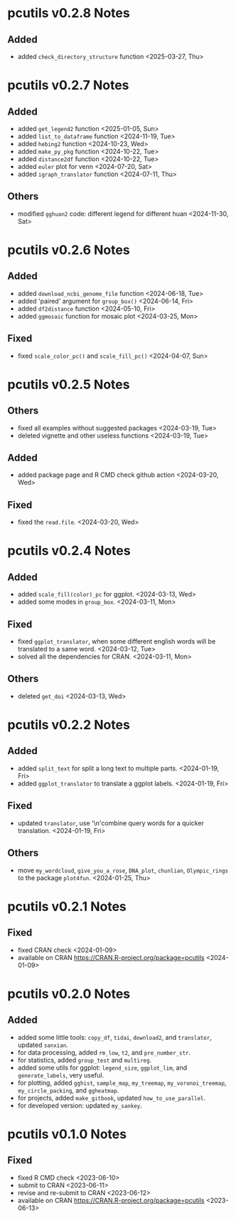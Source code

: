 # pcutils v0.2.8 Notes

## Added

- added `check_directory_structure` function <2025-03-27, Thu>

# pcutils v0.2.7 Notes

## Added

- added `get_legend2` function <2025-01-05, Sun>
- added `list_to_dataframe` function <2024-11-19, Tue>
- added `hebing2` function <2024-10-23, Wed>
- added `make_py_pkg` function <2024-10-22, Tue>
- added `distance2df` function <2024-10-22, Tue>
- added `euler` plot for venn <2024-07-20, Sat>
- added `igraph_translator` function <2024-07-11, Thu>

## Others

- modified `gghuan2` code: different legend for different huan <2024-11-30, Sat>

# pcutils v0.2.6 Notes

## Added

- added `download_ncbi_genome_file` function <2024-06-18, Tue>
- added 'paired' argument for `group_box()` <2024-06-14, Fri>
- added `df2distance` function <2024-05-10, Fri>
- added `ggmosaic` function for mosaic plot <2024-03-25, Mon>

## Fixed

- fixed `scale_color_pc()` and `scale_fill_pc()` <2024-04-07, Sun>

# pcutils v0.2.5 Notes

## Others

- fixed all examples without suggested packages <2024-03-19, Tue>
- deleted vignette and other useless functions <2024-03-19, Tue>

## Added

- added package page and R CMD check github action <2024-03-20, Wed>

## Fixed

- fixed the `read.file`. <2024-03-20, Wed>

# pcutils v0.2.4 Notes

## Added

- added `scale_fill(color)_pc` for ggplot. <2024-03-13, Wed>
- added some modes in `group_box`. <2024-03-11, Mon>

## Fixed

- fixed `ggplot_translator`, when some different english words will be translated to a same word. <2024-03-12, Tue>
- solved all the dependencies for CRAN. <2024-03-11, Mon>

## Others

- deleted `get_doi` <2024-03-13, Wed>

# pcutils v0.2.2 Notes

## Added

- added `split_text` for split a long text to multiple parts. <2024-01-19, Fri>
- added `ggplot_translator` to translate a ggplot labels. <2024-01-19, Fri>

## Fixed

- updated `translator`, use '\n'combine query words for a quicker translation. <2024-01-19, Fri>

## Others

- move `my_wordcloud`, `give_you_a_rose`, `DNA_plot`, `chunlian`, `Olympic_rings` to the package `plot4fun`. <2024-01-25, Thu>

# pcutils v0.2.1 Notes

## Fixed

- fixed CRAN check <2024-01-09>
- available on CRAN <https://CRAN.R-project.org/package=pcutils> <2024-01-09>

# pcutils v0.2.0 Notes

## Added

- added some little tools: `copy_df`, `tidai`, `download2`, and `translator`, updated `sanxian`.
- for data processing, added `rm_low`, `t2`, and `pre_number_str`.
- for statistics, added `group_test` and `multireg`.
- added some utils for ggplot: `legend_size`, `ggplot_lim`, and `generate_labels`, very useful.
- for plotting, added `gghist`, `sample_map`, `my_treemap`, `my_voronoi_treemap`, `my_circle_packing`, and `ggheatmap`.
- for projects, added `make_gitbook`, updated `how_to_use_parallel`.
- for developed version: updated `my_sankey`.

# pcutils v0.1.0 Notes

## Fixed

- fixed R CMD check <2023-06-10>
- submit to CRAN <2023-06-11>
- revise and re-submit to CRAN <2023-06-12>
- available on CRAN <https://CRAN.R-project.org/package=pcutils> <2023-06-13>


